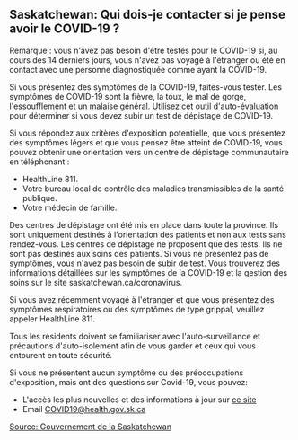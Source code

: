 ## Saskatchewan: Qui dois-je contacter si je pense avoir le COVID-19 ?

Remarque : vous n'avez pas besoin d'être testés pour le COVID-19 si, au cours des 14 derniers jours, vous n'avez pas voyagé à l'étranger ou été en contact avec une personne diagnostiquée comme ayant la COVID-19.

Si vous présentez des symptômes de la COVID-19, faites-vous tester. Les symptômes de COVID-19 sont la fièvre, la toux, le mal de gorge, l'essoufflement et un malaise général. Utilisez cet outil d'auto-évaluation pour déterminer si vous devez subir un test de dépistage de COVID-19.

Si vous répondez aux critères d'exposition potentielle, que vous présentez des symptômes légers et que vous pensez être atteint de COVID-19, vous pouvez obtenir une orientation vers un centre de dépistage communautaire en téléphonant :

- HealthLine 811.
- Votre bureau local de contrôle des maladies transmissibles de la santé publique.
- Votre médecin de famille.

Des centres de dépistage ont été mis en place dans toute la province. Ils sont uniquement destinés à l'orientation des patients et non aux tests sans rendez-vous. Les centres de dépistage ne proposent que des tests. Ils ne sont pas destinés aux soins des patients. Si vous ne présentez pas de symptômes, vous n'avez pas besoin de subir de test. Vous trouverez des informations détaillées sur les symptômes de la COVID-19 et la gestion des soins sur le site saskatchewan.ca/coronavirus.

Si vous avez récemment voyagé à l'étranger et que vous présentez des symptômes respiratoires ou des symptômes de type grippal, veuillez appeler HealthLine 811.

Tous les résidents doivent se familiariser avec l'auto-surveillance et précautions d'auto-isolement afin de vous garder et ceux qui vous entourent en toute sécurité.

Si vous ne présentent aucun symptôme ou des préoccupations d'exposition, mais ont des questions sur Covid-19, vous pouvez:

- L'accès les plus nouvelles et des informations à jour sur [ce site](www.saskatchewan.ca/COVID19)
- Email COVID19@health.gov.sk.ca

[Source: Gouvernement de la Saskatchewan](https://www.saskatchewan.ca/COVID19#utm_campaign=q2_2015&utm_medium=short&utm_source=%2FCOVID19)
